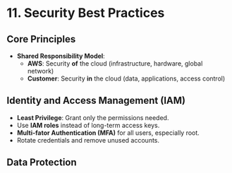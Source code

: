 # 11. Security Best Practices

## Core Principles
- **Shared Responsibility Model**:
  - **AWS**: Security **of** the cloud (infrastructure, hardware, global network)
  - **Customer**: Security **in** the cloud (data, applications, access control)
 
## Identity and Access Management (IAM)
- **Least Privilege**: Grant only the permissions needed.
- Use **IAM roles** instead of long-term access keys.
- **Multi-fator Authentication (MFA)** for all users, especially root.
- Rotate credentials and remove unused accounts.

## Data Protection
